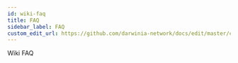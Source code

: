 ```yaml
---
id: wiki-faq
title: FAQ
sidebar_label: FAQ
custom_edit_url: https://github.com/darwinia-network/docs/edit/master/content/zh-CN/wiki-misc-faq.md
---
```


Wiki FAQ